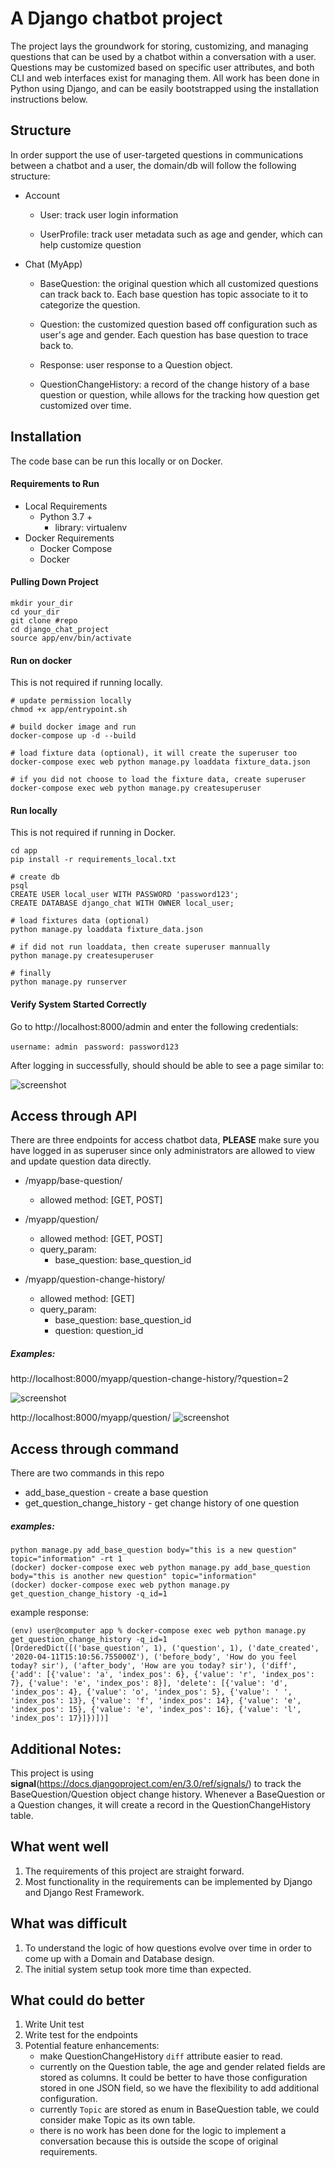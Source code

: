 # A Django chatbot project
The project lays the groundwork for storing, customizing, and managing questions that can be used by a chatbot
within a conversation with a user.  Questions may be customized based on specific user attributes, and both
CLI and web interfaces exist for managing them.  All work has been done in Python using Django, and can be easily 
bootstrapped using the installation instructions below.

## Structure
In order support the use of user-targeted questions in communications between a chatbot and a user, the domain/db 
will follow the following structure:
- Account
    - User: track user login information
    
    - UserProfile: track user metadata such as age and gender, which can help customize question
- Chat (MyApp)
    - BaseQuestion: the original question which all customized questions can track back to. Each base question has topic associate to it to categorize the question.
    - Question: the customized question based off configuration such as user's age and gender. Each question has base question to trace back to.
    - Response: user response to a Question object.

    - QuestionChangeHistory: a record of the change history of a base question or question, while allows for the tracking how question get customized over time.

## Installation
The code base can be run this locally or on Docker.

#### Requirements to Run
- Local Requirements
  - Python 3.7 +
    - library: virtualenv
- Docker Requirements
  - Docker Compose
  - Docker

#### Pulling Down Project
```
mkdir your_dir
cd your_dir
git clone #repo
cd django_chat_project
source app/env/bin/activate
```

#### Run on docker
This is not required if running locally.
```
# update permission locally
chmod +x app/entrypoint.sh

# build docker image and run
docker-compose up -d --build

# load fixture data (optional), it will create the superuser too
docker-compose exec web python manage.py loaddata fixture_data.json

# if you did not choose to load the fixture data, create superuser
docker-compose exec web python manage.py createsuperuser
```

#### Run locally
This is not required if running in Docker.
```
cd app
pip install -r requirements_local.txt

# create db
psql
CREATE USER local_user WITH PASSWORD 'password123';
CREATE DATABASE django_chat WITH OWNER local_user;

# load fixtures data (optional)
python manage.py loaddata fixture_data.json

# if did not run loaddata, then create superuser mannually
python manage.py createsuperuser

# finally
python manage.py runserver
```

#### Verify System Started Correctly
Go to http://localhost:8000/admin and enter the following credentials:

`username: admin ` `password: password123` 

After logging in successfully, should should be able to see a page similar to:

![screenshot](screenshot_admin.png)

## Access through API
There are three endpoints for access chatbot data, **PLEASE** make sure you have logged in as superuser since only 
 administrators are allowed to view and update question data directly.

- /myapp/base-question/
    * allowed method: [GET, POST]

- /myapp/question/
    * allowed method: [GET, POST]
    * query_param:
        * base_question: base_question_id

- /myapp/question-change-history/
    * allowed method: [GET]
    * query_param:
        * base_question: base_question_id
        * question: question_id

##### Examples:
http://localhost:8000/myapp/question-change-history/?question=2

![screenshot](screenshot_drf_api.png)

http://localhost:8000/myapp/question/
![screenshot](screenshot_create_question.png)


## Access through command
There are two commands in this repo
- add_base_question - create a base question
- get_question_change_history - get change history of one question
##### examples:
```
python manage.py add_base_question body="this is a new question" topic="information" -rt 1
(docker) docker-compose exec web python manage.py add_base_question body="this is another new question" topic="information"
(docker) docker-compose exec web python manage.py get_question_change_history -q_id=1
```
example response:
```
(env) user@computer app % docker-compose exec web python manage.py get_question_change_history -q_id=1
[OrderedDict([('base_question', 1), ('question', 1), ('date_created', '2020-04-11T15:10:56.755000Z'), ('before_body', 'How do you feel today? sir'), ('after_body', 'How are you today? sir'), ('diff', {'add': [{'value': 'a', 'index_pos': 6}, {'value': 'r', 'index_pos': 7}, {'value': 'e', 'index_pos': 8}], 'delete': [{'value': 'd', 'index_pos': 4}, {'value': 'o', 'index_pos': 5}, {'value': ' ', 'index_pos': 13}, {'value': 'f', 'index_pos': 14}, {'value': 'e', 'index_pos': 15}, {'value': 'e', 'index_pos': 16}, {'value': 'l', 'index_pos': 17}]})])]
```

## Additional Notes:
This project is using **signal**(https://docs.djangoproject.com/en/3.0/ref/signals/) to track the BaseQuestion/Question object change history.
Whenever a BaseQuestion or a Question changes, it will create a record in the QuestionChangeHistory table.

## What went well
1. The requirements of this project are straight forward.
2. Most functionality in the requirements can be implemented by Django and Django Rest Framework.

## What was difficult
1. To understand the logic of how questions evolve over time in order to come up with a Domain and Database design.
2. The initial system setup took more time than expected.

## What could do better
1. Write Unit test
2. Write test for the endpoints
3. Potential feature enhancements:
    * make QuestionChangeHistory `diff` attribute easier to read.
    * currently on the Question table, the age and gender related fields are stored as columns. It could be 
    better to have those configuration stored in one JSON field, so we have the flexibility to add additional
    configuration.
    * currently `Topic` are stored as enum in BaseQuestion table, we could consider make Topic as its own table.
    * there is no work has been done for the logic to implement a conversation because this is outside the scope of 
    original requirements.